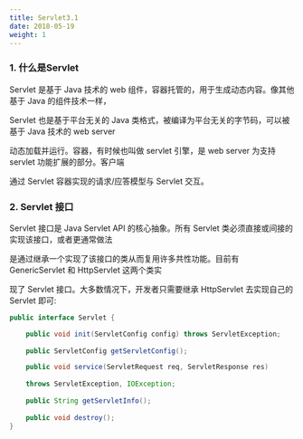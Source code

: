 ```yaml
---
title: Servlet3.1
date: 2018-05-19
weight: 1
---
```

### 1. 什么是Servlet

Servlet 是基于 Java 技术的 web 组件，容器托管的，用于生成动态内容。像其他基于 Java 的组件技术一样， 

Servlet 也是基于平台无关的 Java 类格式，被编译为平台无关的字节码，可以被基于 Java 技术的 web server 

动态加载并运行。容器，有时候也叫做 servlet 引擎，是 web server 为支持 servlet 功能扩展的部分。客户端 

通过 Servlet 容器实现的请求/应答模型与 Servlet 交互。

### 2. **Servlet** 接口

Servlet 接口是 Java Servlet API 的核心抽象。所有 Servlet 类必须直接或间接的实现该接口，或者更通常做法 

是通过继承一个实现了该接口的类从而复用许多共性功能。目前有 GenericServlet 和 HttpServlet 这两个类实 

现了 Servlet 接口。大多数情况下，开发者只需要继承 HttpServlet 去实现自己的 Servlet 即可:

```java
public interface Servlet {

    public void init(ServletConfig config) throws ServletException;
    
    public ServletConfig getServletConfig();

    public void service(ServletRequest req, ServletResponse res)
        
	throws ServletException, IOException;
	
    public String getServletInfo();
    
    public void destroy();
}
```

